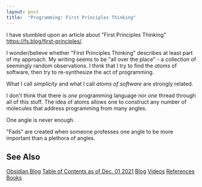 ```yaml
---
layout: post
title:  "Programming: First Principles Thinking"
---
```


I have stumbled upon an article about "First Principles Thinking" https://fs.blog/first-principles/.

I wonder/believe whether "First Principles Thinking" describes at least part of my approach.  My writing seems to be "all over the place" - a collection of seemingly random observations. I think that I try to find the *atoms* of software, then try to re-synthesize the act of programming.

What I call *simplicity* and what I call *atoms of software* are strongly related. 

I don't think that there is *one* programming language nor *one* thread through all of this stuff.  The idea of atoms allows one to construct any number of molecules that address programming from many angles.  

One angle is never enough. 

"Fads" are created when someone professes one angle to be more important than a plethora of angles.

## See Also

[Obsidian Blog]( https://publish.obsidian.md/programmingsimplicity/)
[Table of Contents as of Dec. 01 2021](https://guitarvydas.github.io/2021/12/10/Table-of-Contents-Dec-01-2021.html)
[Blog](https://guitarvydas.github.io)
[Videos](https://www.youtube.com/channel/UC9EJr0nKHwadbHUtc5zHdmQ/videos)
[References](https://guitarvydas.github.io/2021/01/14/References.html)
[Books](https://leanpub.com/u/paul-tarvydas.html)

<script src="https://utteranc.es/client.js" 
        repo="guitarvydas/guitarvydas.github.io" 
        issue-term="pathname" 
        theme="github-light" 
        crossorigin="anonymous" > 
</script> 
